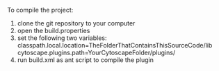 To compile the project:
1. clone the git repository to your computer
2. open the build.properties
3. set the following two variables:
   classpath.local.location=TheFolderThatContainsThisSourceCode/lib
   cytoscape.plugins.path=YourCytoscapeFolder/plugins/
3. run build.xml as ant script to compile the plugin

